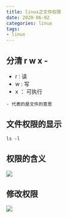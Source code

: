 ```yaml
---
title: linux之文件权限
date: 2020-06-02
categories: linux
tags: 
- linux
---
```

## 分清 r w x -
* r :   读
* w :   写
* x ：  可执行
```
- 代表的是文件的意思
```

## 文件权限的显示
```
ls -l
```

## 权限的含义
![](https://jiapeiyang.oss-cn-beijing.aliyuncs.com/img/20200602210708.png)

## 修改权限
![](https://jiapeiyang.oss-cn-beijing.aliyuncs.com/img/20200602210728.png)